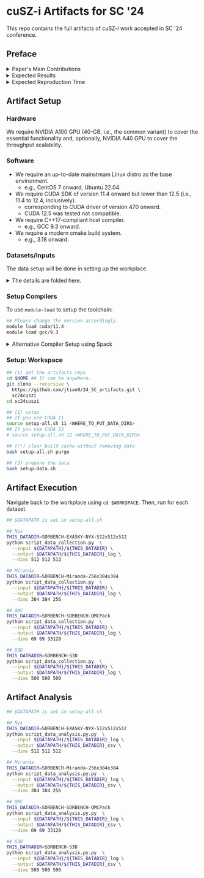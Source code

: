 # cuSZ-i Artifacts for SC '24

This repo contains the full artifacts of cuSZ-i work accepted in SC '24 conference.

## Preface
<details>
<summary>
Paper's Main Contributions
</summary>

- `C_1` We develop a GPU-optimized interpolation-based data predictor *G-Interp* with highly parallelized efficient interpolation, which can present excellent data prediction accuracy.
- `C_2` We design a lightweight interpolation auto-tuning kernel for GPU interpolation to optimize both the performance and compression quality of cuSZ-*i*.
- `C_3` We improve the implementation of GPU-based Huffman encoding and import a new lossless module to reduce its encoding redundancy further.
- `C_4` cuSZ-*i* improves compression ratio over other state-of-the-art GPU-based scientific lossy compressors by up to 476\% under the same error bound or PSNR. Meanwhile, it preserves a compression throughput of the same magnitude as other GPU compressors.

</details>

<details>
<summary>
Expected Results
</summary>
With the provided setup, the artifacts reproduce the experimental results reported in the paper, verifying cuSZ-*i*'s high compression ratio and quality and moderate throughput.
</details>

<details>
<summary>
Expected Reproduction Time
</summary>
Normally,

- The setup can be completed in 10 minutes.
- The executions should take 1 hour.
- The analysis can take a few minutes.

In case of the compatibility issue, we *alternatively* provide the `spack` installation instruction to replicate our tested environment:

- Please refer to the installation section for details.
- The \emph{alternative} Spack installation/deployment significantly increases the setup time to one hour due to building everything from the source code.
- The time for executions and the analysis remains unchanged.

</details>

## Artifact Setup

### Hardware

We require NVIDIA A100 GPU (40-GB, i.e., the common variant) to cover the essential functionality and, optionally, NVIDIA A40 GPU to cover the throughput scalability.

### Software

- We require an up-to-date mainstream Linux distro as the base environment.
  - e.g., CentOS 7 onward, Ubuntu 22.04.
- We require CUDA SDK of version 11.4 onward but lower than 12.5 (i.e., 11.4 to 12.4, inclusively).
  - corresponding to CUDA driver of version 470 onward.
  - CUDA 12.5 was tested not compatible.
- We require C++17-compliant host compiler.
  - e.g., GCC 9.3 onward.
- We require a modern cmake build system.
  - e.g., 3.18 onward. 


### Datasets/Inputs

The data setup will be done in setting up the workplace. 

<details>
<summary>
The details are folded here.
</summary>

- JHTDB 
  - Though hosted on https://turbulence.pha.jhu.edu/ as open data, it requires a token to access the data, which prohibits us from automating the data preprocessing. Thus, we don't include JHTDB datafields for the artifacts.
- Miranda, Nyx, QMCPack, S3D 
  - hosted on https://sdrbench.github.io
- RTM data are from proprietary simulations
  - which are not open to the public.
  - We exclude the use of RTM in this artifact.

</details>  

### Setup Compilers

To use `module-load` to setup the toolchain:

```bash
## Please change the version accordingly.
module load cuda/11.4
module load gcc/9.3
````

<details>
<summary>
Alternative Compiler Setup using Spack 
</summary>

```bash
cd $HOME
git clone -c feature.manyFiles=true \
https://github.com/spack/spack.git
## Now, initialize Spack on terminal start
## It is recommended to add the next line to
## "$HOME/.bashrc" or "$HOME/.zshrc"
. $HOME/spack/share/spack/setup-env.sh
## For other shells, please refer to the
## instruction by typing (quotes not included)
## "$HOME/spack/bin/spack load"
spack compiler find
spack install gcc@9.3.0
spack install cuda@12.4.4%gcc@9.3.0

spack load gcc@9.3.0 cuda@12.4.4
export LD_LIBRARY_PATH=$(dirname $(which nvcc))/../lib64:$LD_LIBRARY_PATH
```

</details>

### Setup: Workspace

```bash
## (1) get the artifacts repo
cd $HOME ## It can be anywhere.
git clone --recursive \
  https://github.com/jtian0/24_SC_artifacts.git \
  sc24cuszi
cd sc24cuszi

## (2) setup
## If you use CUDA 11
source setup-all.sh 11 <WHERE_TO_PUT_DATA_DIRS>
## If you use CUDA 12
# source setup-all.sh 12 <WHERE_TO_PUT_DATA_DIRS>

## (!!) clear build cache without removing data
bash setup-all.sh purge

## (3) prepare the data
bash setup-data.sh
```

## Artifact Execution

Navigate back to the workplace using `cd $WORKSPACE`. Then, run for each dataset.

```bash
## $DATAPATH is set in setup-all.sh

## Nyx
THIS_DATADIR=SDRBENCH-EXASKY-NYX-512x512x512
python script_data_collection.py  \
  --input ${DATAPATH}/${THIS_DATADIR} \
  --output $DATAPATH/${THIS_DATADIR}_log \
  --dims 512 512 512

## Miranda
THIS_DATADIR=SDRBENCH-Miranda-256x384x384
python script_data_collection.py  \
  --input ${DATAPATH}/${THIS_DATADIR} \
  --output $DATAPATH/${THIS_DATADIR}_log \
  --dims 384 384 256

## QMC
THIS_DATADIR=SDRBENCH-SDRBENCH-QMCPack
python script_data_collection.py  \
  --input ${DATAPATH}/${THIS_DATADIR} \
  --output $DATAPATH/${THIS_DATADIR}_log \
  --dims 69 69 33120

## S3D
THIS_DATRADIR=SDRBENCH-S3D
python script_data_collection.py  \
  --input ${DATAPATH}/${THIS_DATADIR} \
  --output $DATAPATH/${THIS_DATADIR}_log \
  --dims 500 500 500
```


## Artifact Analysis

```bash
## $DATAPATH is set in setup-all.sh

## Nyx
THIS_DATADIR=SDRBENCH-EXASKY-NYX-512x512x512
python script_data_analysis.py.py  \
  --input ${DATAPATH}/${THIS_DATADIR}_log \
  --output $DATAPATH/${THIS_DATADIR}_csv \
  --dims 512 512 512

## Miranda
THIS_DATADIR=SDRBENCH-Miranda-256x384x384
python script_data_analysis.py.py  \
  --input ${DATAPATH}/${THIS_DATADIR}_log \
  --output $DATAPATH/${THIS_DATADIR}_csv \
  --dims 384 384 256

## QMC
THIS_DATADIR=SDRBENCH-SDRBENCH-QMCPack
python script_data_analysis.py.py  \
  --input ${DATAPATH}/${THIS_DATADIR}_log \
  --output $DATAPATH/${THIS_DATADIR}_csv \
  --dims 69 69 33120

## S3D
THIS_DATRADIR=SDRBENCH-S3D
python script_data_analysis.py.py  \
  --input ${DATAPATH}/${THIS_DATADIR}_log \
  --output $DATAPATH/${THIS_DATADIR}_csv \
  --dims 500 500 500
```
